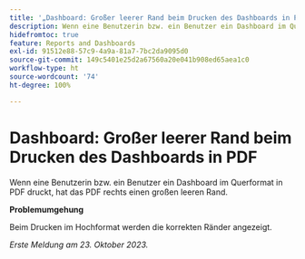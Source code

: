 ```yaml
---
title: '„Dashboard: Großer leerer Rand beim Drucken des Dashboards in PDF“'
description: Wenn eine Benutzerin bzw. ein Benutzer ein Dashboard im Querformat in PDF druckt, hat das PDF rechts einen großen leeren Rand.
hidefromtoc: true
feature: Reports and Dashboards
exl-id: 91512e88-57c9-4a9a-81a7-7bc2da9095d0
source-git-commit: 149c5401e25d2a67560a20e041b908ed65aea1c0
workflow-type: ht
source-wordcount: '74'
ht-degree: 100%

---
```


# Dashboard: Großer leerer Rand beim Drucken des Dashboards in PDF

<!--Article by request-->

Wenn eine Benutzerin bzw. ein Benutzer ein Dashboard im Querformat in PDF druckt, hat das PDF rechts einen großen leeren Rand.

**Problemumgehung**

Beim Drucken im Hochformat werden die korrekten Ränder angezeigt.

_Erste Meldung am 23. Oktober 2023._
